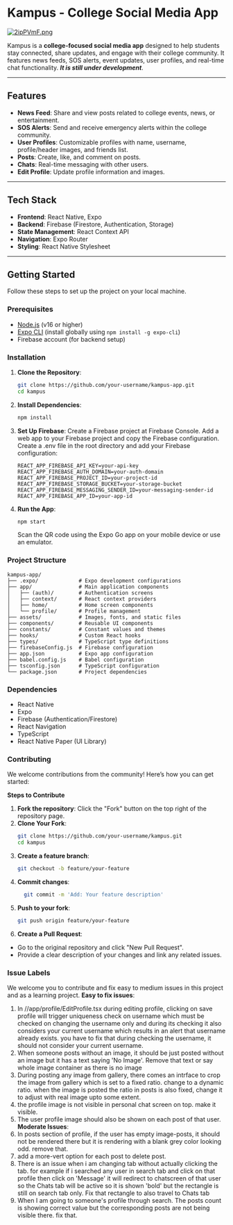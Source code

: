 # Kampus - College Social Media App

[![2ipPVmF.png](https://iili.io/2ipPVmF.png)](https://freeimage.host/) <!-- Add your logo here -->

Kampus is a **college-focused social media app** designed to help students stay connected, share updates, and engage with their college community. It features news feeds, SOS alerts, event updates, user profiles, and real-time chat functionality. ***It is still under development***.

---

## **Features**

- **News Feed**: Share and view posts related to college events, news, or entertainment.
- **SOS Alerts**: Send and receive emergency alerts within the college community.
- **User Profiles**: Customizable profiles with name, username, profile/header images, and friends list.
- **Posts**: Create, like, and comment on posts.
- **Chats**: Real-time messaging with other users.
- **Edit Profile**: Update profile information and images.

---

## **Tech Stack**

- **Frontend**: React Native, Expo
- **Backend**: Firebase (Firestore, Authentication, Storage)
- **State Management**: React Context API
- **Navigation**: Expo Router
- **Styling**: React Native Stylesheet

---

## **Getting Started**

Follow these steps to set up the project on your local machine.

### **Prerequisites**

- [Node.js](https://nodejs.org/) (v16 or higher)
- [Expo CLI](https://docs.expo.dev/get-started/installation/) (install globally using `npm install -g expo-cli`)
- Firebase account (for backend setup)

### **Installation**

1. **Clone the Repository**:
   ```bash
   git clone https://github.com/your-username/kampus-app.git
   cd kampus
   ```
2. **Install Dependencies**:
   ```bash
   npm install
   ```
3. **Set Up Firebase**:
   Create a Firebase project at Firebase Console.
   Add a web app to your Firebase project and copy the Firebase configuration.
   Create a .env file in the root directory and add your Firebase configuration:

   ```env
   REACT_APP_FIREBASE_API_KEY=your-api-key
   REACT_APP_FIREBASE_AUTH_DOMAIN=your-auth-domain
   REACT_APP_FIREBASE_PROJECT_ID=your-project-id
   REACT_APP_FIREBASE_STORAGE_BUCKET=your-storage-bucket
   REACT_APP_FIREBASE_MESSAGING_SENDER_ID=your-messaging-sender-id
   REACT_APP_FIREBASE_APP_ID=your-app-id
   ```
4. **Run the App**:
   ```bash
   npm start
   ```
   Scan the QR code using the Expo Go app on your mobile device or use an emulator.
### **Project Structure**

```
kampus-app/
├── .expo/             # Expo development configurations
├── app/               # Main application components
│   ├── (auth)/        # Authentication screens
│   ├── context/       # React context providers
│   ├── home/          # Home screen components
│   └── profile/       # Profile management
├── assets/            # Images, fonts, and static files
├── components/        # Reusable UI components
├── constants/         # Constant values and themes
├── hooks/             # Custom React hooks
├── types/             # TypeScript type definitions
├── firebaseConfig.js  # Firebase configuration
├── app.json           # Expo app configuration
├── babel.config.js    # Babel configuration
├── tsconfig.json      # TypeScript configuration
└── package.json       # Project dependencies
```
### **Dependencies**

- React Native
- Expo
- Firebase (Authentication/Firestore)
- React Navigation
- TypeScript
- React Native Paper (UI Library)
### **Contributing**

We welcome contributions from the community! Here’s how you can get started:

**Steps to Contribute**
1. **Fork the repository**:
   Click the "Fork" button on the top right of the repository page.
2. **Clone Your Fork**:
   ```bash
   git clone https://github.com/your-username/kampus.git
   cd kampus
   ```
3. **Create a feature branch**:
   ```bash
   git checkout -b feature/your-feature
   ```
4. **Commit changes**:
    ```bash
      git commit -m 'Add: Your feature description'
    ```
5. **Push to your fork**:
   ```bash
   git push origin feature/your-feature
    ```
6. **Create a Pull Request**:
- Go to the original repository and click "New Pull Request".
- Provide a clear description of your changes and link any related issues.

### **Issue Labels**

We welcome you to contribute and fix easy to medium issues in this project and as a learning project.
**Easy to fix issues**:
1. In //app/profile/EditProfile.tsx during editing profile, clicking on save profile will trigger uniqueness check on username which must be checked on changing the username only and during its checking it also considers your current username which results in an alert that username already exists. you have to fix that during checking the username, it should not consider your current username.
2. When someone posts without an image, it should be just posted without an image but it has a text saying 'No Image'. Remove that text or say whole image container as there is no image
3. During posting any image from gallery, there comes an intrface to crop the image from gallery which is set to a fixed ratio. change to a dynamic ratio. when the image is posted the ratio in posts is also fixed, change it to adjust with real image upto some extent.
4. the profile image is not visible in personal chat screen on top. make it visible.
5. The user profile image should also be shown on each post of that user.
**Moderate Issues**:
1. In posts section of profile, if the user has empty image-posts, it should not be rendered there but it is rendering with a blank grey color looking odd. remove that.
2. add a more-vert option for each post to delete post.
3. There is an issue when i am changing tab without actually clicking the tab. for example if i searched any user in search tab and click on that profile then click on 'Message' it will redirect to chatscreen of that user so the Chats tab will be active so it is shown 'bold' but the rectangle is still on search tab only. Fix that rectangle to also travel to Chats tab
4. When I am going to someone's profile through search. The posts count is showing correct value but the corresponding posts are not being visible there. fix that.
